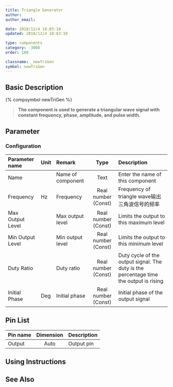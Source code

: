 ```yaml
---
title: Triangle Generator
author: 
author_email:

date: 2018/12/4 10:03:10
updated: 2018/12/4 10:03:10

type: components
category: -3008
order: 100

classname: _newTriGen
symbol: newTriGen
---
```

## Basic Description
{% compsymbol newTriGen %}

> **The component is used to generate a triangular wave signal with constant frequency, phase, amplitude, and pulse width.**

## Parameter
### Configuration
| Parameter name | Unit | Remark | Type | Description |
| :--- | :--- | :--- | :--: | :--- |
| Name |  | Name of component | Text |  Enter the name of this component |
| Frequency | Hz | Frequency | Real number (Const) | Frequency of triangle wave输出三角波信号的频率 |
| Max Output Level |  | Max output level | Real number (Const) | Limits the output to this maximum level |
| Min Output Level |  | Min output level | Real number (Const) | Limits the output to this minimum level |
| Duty Ratio |  | Duty ratio | Real number (Const) | Duty cycle of the output signal. The duty is the percentage time the output is rising |
| Initial Phase | Deg | Initial phase | Real number (Const) | Initial phase of the output signal |


## Pin List

| Pin name | Dimension | Description |
| :--- | :--:  | :--- |
| Output | Auto | Output pin|

## Using Instructions



## See Also


